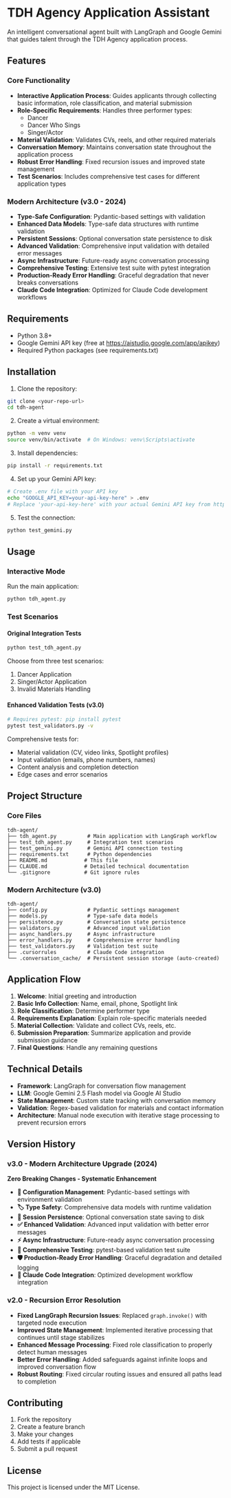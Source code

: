 # TDH Agency Application Assistant

An intelligent conversational agent built with LangGraph and Google Gemini that guides talent through the TDH Agency application process.

## Features

### Core Functionality
- **Interactive Application Process**: Guides applicants through collecting basic information, role classification, and material submission
- **Role-Specific Requirements**: Handles three performer types:
  - Dancer
  - Dancer Who Sings  
  - Singer/Actor
- **Material Validation**: Validates CVs, reels, and other required materials
- **Conversation Memory**: Maintains conversation state throughout the application process
- **Robust Error Handling**: Fixed recursion issues and improved state management
- **Test Scenarios**: Includes comprehensive test cases for different application types

### Modern Architecture (v3.0 - 2024)
- **Type-Safe Configuration**: Pydantic-based settings with validation
- **Enhanced Data Models**: Type-safe data structures with runtime validation
- **Persistent Sessions**: Optional conversation state persistence to disk
- **Advanced Validation**: Comprehensive input validation with detailed error messages  
- **Async Infrastructure**: Future-ready async conversation processing
- **Comprehensive Testing**: Extensive test suite with pytest integration
- **Production-Ready Error Handling**: Graceful degradation that never breaks conversations
- **Claude Code Integration**: Optimized for Claude Code development workflows

## Requirements

- Python 3.8+
- Google Gemini API key (free at https://aistudio.google.com/app/apikey)
- Required Python packages (see requirements.txt)

## Installation

1. Clone the repository:
```bash
git clone <your-repo-url>
cd tdh-agent
```

2. Create a virtual environment:
```bash
python -m venv venv
source venv/bin/activate  # On Windows: venv\Scripts\activate
```

3. Install dependencies:
```bash
pip install -r requirements.txt
```

4. Set up your Gemini API key:
```bash
# Create .env file with your API key
echo "GOOGLE_API_KEY=your-api-key-here" > .env
# Replace 'your-api-key-here' with your actual Gemini API key from https://aistudio.google.com/app/apikey
```

5. Test the connection:
```bash
python test_gemini.py
```

## Usage

### Interactive Mode
Run the main application:
```bash
python tdh_agent.py
```

### Test Scenarios

#### Original Integration Tests
```bash
python test_tdh_agent.py
```

Choose from three test scenarios:
1. Dancer Application
2. Singer/Actor Application  
3. Invalid Materials Handling

#### Enhanced Validation Tests (v3.0)
```bash
# Requires pytest: pip install pytest
pytest test_validators.py -v
```

Comprehensive tests for:
- Material validation (CV, video links, Spotlight profiles)
- Input validation (emails, phone numbers, names)
- Content analysis and completion detection
- Edge cases and error scenarios

## Project Structure

### Core Files
```
tdh-agent/
├── tdh_agent.py          # Main application with LangGraph workflow
├── test_tdh_agent.py     # Integration test scenarios
├── test_gemini.py        # Gemini API connection testing
├── requirements.txt      # Python dependencies
├── README.md            # This file
├── CLAUDE.md            # Detailed technical documentation
└── .gitignore           # Git ignore rules
```

### Modern Architecture (v3.0)
```
tdh-agent/
├── config.py             # Pydantic settings management
├── models.py             # Type-safe data models
├── persistence.py        # Conversation state persistence
├── validators.py         # Advanced input validation
├── async_handlers.py     # Async infrastructure
├── error_handlers.py     # Comprehensive error handling
├── test_validators.py    # Validation test suite
├── .cursorrules          # Claude Code integration
└── .conversation_cache/  # Persistent session storage (auto-created)
```

## Application Flow

1. **Welcome**: Initial greeting and introduction
2. **Basic Info Collection**: Name, email, phone, Spotlight link
3. **Role Classification**: Determine performer type
4. **Requirements Explanation**: Explain role-specific materials needed
5. **Material Collection**: Validate and collect CVs, reels, etc.
6. **Submission Preparation**: Summarize application and provide submission guidance
7. **Final Questions**: Handle any remaining questions

## Technical Details

- **Framework**: LangGraph for conversation flow management
- **LLM**: Google Gemini 2.5 Flash model via Google AI Studio
- **State Management**: Custom state tracking with conversation memory
- **Validation**: Regex-based validation for materials and contact information
- **Architecture**: Manual node execution with iterative stage processing to prevent recursion errors

## Version History

### v3.0 - Modern Architecture Upgrade (2024)
**Zero Breaking Changes - Systematic Enhancement**

- **🔧 Configuration Management**: Pydantic-based settings with environment validation
- **🏷️ Type Safety**: Comprehensive data models with runtime validation
- **💾 Session Persistence**: Optional conversation state saving to disk
- **✅ Enhanced Validation**: Advanced input validation with better error messages
- **⚡ Async Infrastructure**: Future-ready async conversation processing
- **🧪 Comprehensive Testing**: pytest-based validation test suite  
- **🛡️ Production-Ready Error Handling**: Graceful degradation and detailed logging
- **🤖 Claude Code Integration**: Optimized development workflow integration

### v2.0 - Recursion Error Resolution
- **Fixed LangGraph Recursion Issues**: Replaced `graph.invoke()` with targeted node execution
- **Improved State Management**: Implemented iterative processing that continues until stage stabilizes
- **Enhanced Message Processing**: Fixed role classification to properly detect human messages
- **Better Error Handling**: Added safeguards against infinite loops and improved conversation flow
- **Robust Routing**: Fixed circular routing issues and ensured all paths lead to completion

## Contributing

1. Fork the repository
2. Create a feature branch
3. Make your changes
4. Add tests if applicable
5. Submit a pull request

## License

This project is licensed under the MIT License.
